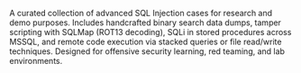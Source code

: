 A curated collection of advanced SQL Injection cases for research and demo purposes. Includes handcrafted binary search data dumps, tamper scripting with SQLMap (ROT13 decoding), SQLi in stored procedures across MSSQL, and remote code execution via stacked queries or file read/write techniques. Designed for offensive security learning, red teaming, and lab environments.
